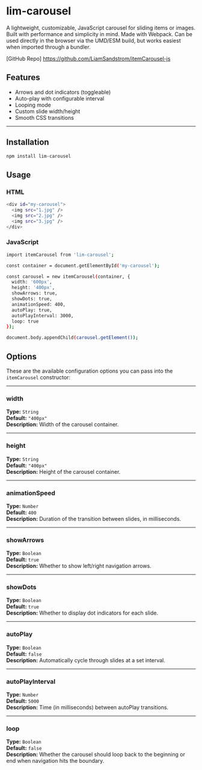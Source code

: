 # lim-carousel

A lightweight, customizable, JavaScript carousel for sliding items or images. Built with performance and simplicity in mind.
Made with Webpack. Can be used directly in the browser via the UMD/ESM build, but works easiest when imported through a bundler.

[GitHub Repo] https://github.com/LiamSandstrom/itemCarousel-js

## Features

- Arrows and dot indicators (toggleable)
- Auto-play with configurable interval
- Looping mode
- Custom slide width/height
- Smooth CSS transitions

---

## Installation

```bash
npm install lim-carousel
```

## Usage

### HTML

```bash
<div id="my-carousel">
  <img src="1.jpg" />
  <img src="2.jpg" />
  <img src="3.jpg" />
</div>
```

### JavaScript

```bash
import itemCarousel from 'lim-carousel';

const container = document.getElementById('my-carousel');

const carousel = new itemCarousel(container, {
  width: '600px',
  height: '400px',
  showArrows: true,
  showDots: true,
  animationSpeed: 400,
  autoPlay: true,
  autoPlayInterval: 3000,
  loop: true
});

document.body.appendChild(carousel.getElement());
```

## Options

These are the available configuration options you can pass into the `itemCarousel` constructor:

---

### width

**Type:** `String`  
**Default:** `"400px"`  
**Description:** Width of the carousel container.

---

### height

**Type:** `String`  
**Default:** `"400px"`  
**Description:** Height of the carousel container.

---

### animationSpeed

**Type:** `Number`  
**Default:** `400`  
**Description:** Duration of the transition between slides, in milliseconds.

---

### showArrows

**Type:** `Boolean`  
**Default:** `true`  
**Description:** Whether to show left/right navigation arrows.

---

### showDots

**Type:** `Boolean`  
**Default:** `true`  
**Description:** Whether to display dot indicators for each slide.

---

### autoPlay

**Type:** `Boolean`  
**Default:** `false`  
**Description:** Automatically cycle through slides at a set interval.

---

### autoPlayInterval

**Type:** `Number`  
**Default:** `5000`  
**Description:** Time (in milliseconds) between autoPlay transitions.

---

### loop

**Type:** `Boolean`  
**Default:** `false`  
**Description:** Whether the carousel should loop back to the beginning or end when navigation hits the boundary.
